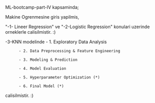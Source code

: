 ML-bootcamp-part-IV kapsaminda;

Makine Ogrenmesine giris yapilmis,

"-1- Lineer Regression" ve "-2-Logistic Regression" konulari uzerinde orneklerle calisilmistir. :)

-3-KNN modelinde 
          - 1. Exploratory Data Analysis

          - 2. Data Preprocessing & Feature Engineering

          - 3. Modeling & Prediction

          - 4. Model Evaluation

          - 5. Hyperparameter Optimization (*)

          - 6. Final Model (*) 

calisilmistir. :)
